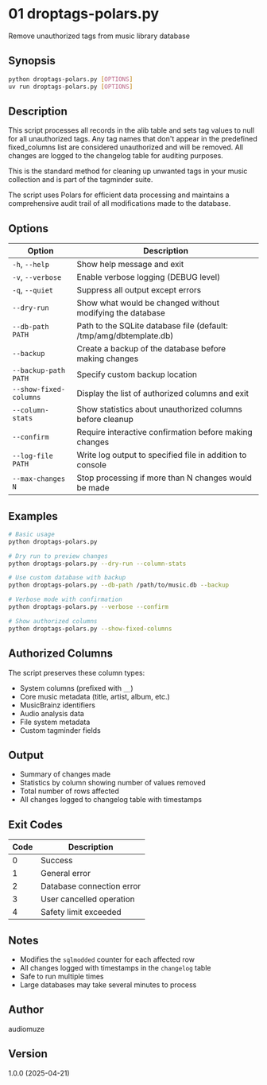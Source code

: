 # 01 droptags-polars.py

Remove unauthorized tags from music library database

## Synopsis

```bash
python droptags-polars.py [OPTIONS]
uv run droptags-polars.py [OPTIONS]
```

## Description

This script processes all records in the alib table and sets tag values to null for all unauthorized tags. Any tag names that don't appear in the predefined fixed_columns list are considered unauthorized and will be removed. All changes are logged to the changelog table for auditing purposes.

This is the standard method for cleaning up unwanted tags in your music collection and is part of the tagminder suite.

The script uses Polars for efficient data processing and maintains a comprehensive audit trail of all modifications made to the database.

## Options

| Option | Description |
|--------|-------------|
| `-h`, `--help` | Show help message and exit |
| `-v`, `--verbose` | Enable verbose logging (DEBUG level) |
| `-q`, `--quiet` | Suppress all output except errors |
| `--dry-run` | Show what would be changed without modifying the database |
| `--db-path PATH` | Path to the SQLite database file (default: /tmp/amg/dbtemplate.db) |
| `--backup` | Create a backup of the database before making changes |
| `--backup-path PATH` | Specify custom backup location |
| `--show-fixed-columns` | Display the list of authorized columns and exit |
| `--column-stats` | Show statistics about unauthorized columns before cleanup |
| `--confirm` | Require interactive confirmation before making changes |
| `--log-file PATH` | Write log output to specified file in addition to console |
| `--max-changes N` | Stop processing if more than N changes would be made |

## Examples

```bash
# Basic usage
python droptags-polars.py

# Dry run to preview changes
python droptags-polars.py --dry-run --column-stats

# Use custom database with backup
python droptags-polars.py --db-path /path/to/music.db --backup

# Verbose mode with confirmation
python droptags-polars.py --verbose --confirm

# Show authorized columns
python droptags-polars.py --show-fixed-columns
```

## Authorized Columns

The script preserves these column types:
- System columns (prefixed with `__`)
- Core music metadata (title, artist, album, etc.)
- MusicBrainz identifiers
- Audio analysis data
- File system metadata
- Custom tagminder fields

## Output

- Summary of changes made
- Statistics by column showing number of values removed
- Total number of rows affected
- All changes logged to changelog table with timestamps

## Exit Codes

| Code | Description |
|------|-------------|
| 0 | Success |
| 1 | General error |
| 2 | Database connection error |
| 3 | User cancelled operation |
| 4 | Safety limit exceeded |

## Notes

- Modifies the `sqlmodded` counter for each affected row
- All changes logged with timestamps in the `changelog` table
- Safe to run multiple times
- Large databases may take several minutes to process

## Author

audiomuze

## Version

1.0.0 (2025-04-21)
